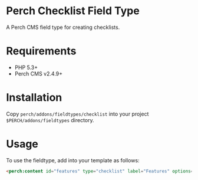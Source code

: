 Perch Checklist Field Type
===========================

A Perch CMS field type for creating checklists.

# Requirements

* PHP 5.3+
* Perch CMS v2.4.9+

# Installation

Copy `perch/addons/fieldtypes/checklist` into your project `$PERCH/addons/fieldtypes` directory.

# Usage

To use the fieldtype, add into your template as follows:

```html
<perch:content id="features" type="checklist" label="Features" options="Feature 1, Feature 2, Feature 3" />
```